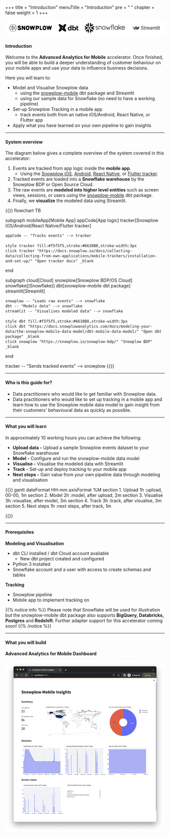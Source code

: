 +++
title = "Introduction"
menuTitle = "Introduction"
pre = "<i class='fas fa-rocket'></i> "
chapter = false
weight = 1
+++

!['logo-banner'](images/logo_banner.png)

#### Introduction

Welcome to the **Advanced Analytics for Mobile** accelerator. Once finished, you will be able to build a deeper understanding of customer behaviour on your mobile apps and use your data to influence business decisions.

Here you will learn to:

- Model and Visualise Snowplow data
  - using the [snowplow-mobile](https://hub.getdbt.com/snowplow/snowplow_mobile/latest/) dbt package and Streamlit
  - using our sample data for Snowflake (no need to have a working pipeline)
- Set-up Snowplow Tracking in a mobile app
  - track events both from an native iOS/Android, React Native, or Flutter app
- Apply what you have learned on your own pipeline to gain insights

***

#### System overview

The diagram below gives a complete overview of the system covered in this accelerator:

1. Events are tracked from app logic inside the **mobile app**.
   - Using the [Snowplow iOS](https://github.com/snowplow/snowplow-objc-tracker), [Android](https://github.com/snowplow/snowplow-android-tracker), [React Native](https://github.com/snowplow/snowplow-react-native-tracker), or [Flutter tracker](https://github.com/snowplow-incubator/snowplow-flutter-tracker).
2. Tracked events are loaded into a **Snowflake warehouse** by the Snowplow BDP or Open Source Cloud.
3. The raw events are **modeled into higher level entities** such as screen views, sessions, or users using the [snowplow-mobile](https://docs.snowplowanalytics.com/docs/modeling-your-data/the-snowplow-mobile-data-model/dbt-mobile-data-model/) dbt package.
4. Finally, we **visualize** the modeled data using Streamlit.

{{<mermaid>}}
flowchart TB

subgraph mobileApp[Mobile App]
    appCode[App logic]
    tracker[Snowplow iOS/Android/React Native/Flutter tracker]

    appCode -- "Tracks events" --> tracker

    style tracker fill:#f5f5f5,stroke:#6638B8,stroke-width:3px
    click tracker "https://docs.snowplow.io/docs/collecting-data/collecting-from-own-applications/mobile-trackers/installation-and-set-up/" "Open tracker docs" _blank
end

subgraph cloud[Cloud]
    snowplow[Snowplow BDP/OS Cloud]
    snowflake[(Snowflake)]
    dbt[snowplow-mobile dbt package]
    streamlit[Streamlit]

    snowplow -- "Loads raw events" --> snowflake
    dbt -- "Models data" --> snowflake
    streamlit -- "Visualises modeled data" --> snowflake

    style dbt fill:#f5f5f5,stroke:#6638B8,stroke-width:3px
    click dbt "https://docs.snowplowanalytics.com/docs/modeling-your-data/the-snowplow-mobile-data-model/dbt-mobile-data-model/" "Open dbt package" _blank
    click snowplow "https://snowplow.io/snowplow-bdp/" "Snowplow BDP" _blank
end

tracker -- "Sends tracked events" --> snowplow
{{</mermaid>}}

***

#### Who is this guide for?

- Data practitioners who would like to get familiar with Snowplow data.
- Data practitioners who would like to set up tracking in a mobile app and learn how to use the Snowplow mobile data model to gain insight from their customers' behavioural data as quickly as possible.

***

#### What you will learn

In approximately 10 working hours you can achieve the following:

- **Upload data -** Upload a sample Snowplow events dataset to your Snowflake warehouse
- **Model -** Configure and run the snowplow-mobile data model
- **Visualise -** Visualise the modeled data with Streamlit
- **Track -** Set-up and deploy tracking to your mobile app
- **Next steps -** Gain value from your own pipeline data through modeling and visualisation


{{<mermaid>}}
gantt
        dateFormat  HH-mm
        axisFormat %M
        section 1. Upload
        1h          :upload, 00-00, 1m
        section 2. Model
        2h          :model, after upload, 2m
        section 3. Visualise
        3h          :visualise, after model, 3m
        section 4. Track
        3h          :track, after visualise, 3m
        section 5. Next steps
        1h          :next steps, after track, 1m

{{</mermaid >}}

***

#### Prerequisites

**Modeling and Visualisation**

- dbt CLI installed / dbt Cloud account available
  - New dbt project created and configured
- Python 3 Installed
- Snowflake account and a user with access to create schemas and tables

**Tracking**

- Snowplow pipeline
- Mobile app to implement tracking on

{{% notice info %}}
Please note that Snowflake will be used for illustration but the snowplow-mobile dbt package also supports **BigQuery, Databricks, Postgres** and **Redshift**. Further adapter support for this accelerator coming soon!
{{% /notice %}}

***

#### What you will build

**Advanced Analytics for Mobile Dashboard**

!['logo-banner' ](visualisation/images/streamlit.png?width=100pc)
